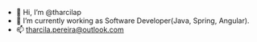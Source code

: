 - 👋 Hi, I’m @tharcilap
- 🌱 I’m currently working as Software Developer(Java, Spring, Angular). 
- 📫 tharcila.pereira@outlook.com

<!---
tharcilap/tharcilap is a ✨ special ✨ repository because its `README.md` (this file) appears on your GitHub profile.
You can click the Preview link to take a look at your changes.
--->
